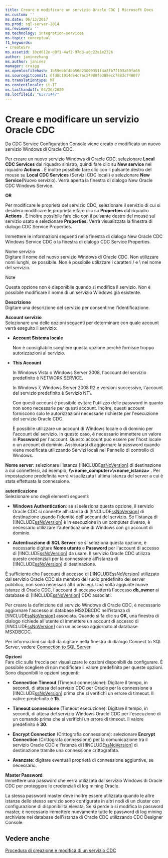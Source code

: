 ```yaml
---
title: Creare e modificare un servizio Oracle CDC | Microsoft Docs
ms.custom: ''
ms.date: 06/13/2017
ms.prod: sql-server-2014
ms.reviewer: ''
ms.technology: integration-services
ms.topic: conceptual
f1_keywords:
- createSrv
ms.assetid: 10cd612e-d8f1-4af2-97d3-a0c22e1e2326
author: janinezhang
ms.author: janinez
manager: craigg
ms.openlocfilehash: 1b59ebbf4bb56d23009351f4a8fb7f193a59fa66
ms.sourcegitcommit: 6fd8c1914de4c7ac24900fe388ecc7883c740077
ms.translationtype: MT
ms.contentlocale: it-IT
ms.lasthandoff: 04/26/2020
ms.locfileid: "62771447"
---
```

# <a name="create-and-edit-an-oracle-cdc-service"></a>Creare e modificare un servizio Oracle CDC
  Da CDC Service Configuration Console viene creato e modificato un nuovo servizio Windows di Oracle CDC.  
  
 Per creare un nuovo servizio Windows di Oracle CDC, selezionare **Local CDC Services** dal riquadro sinistro, quindi fare clic su **New service** nel riquadro **Actions** . È inoltre possibile fare clic con il pulsante destro del mouse su **Local CDC Services** (Servizi CDC locali) e selezionare **New Service**(Nuovo servizio). Verrà aperta la finestra di dialogo New Oracle CDC Windows Service.  
  
 **OR**  
  
 Per modificare le proprietà del servizio CDC, selezionare il servizio di cui si desidera modificare le proprietà e fare clic su **Properties** dal riquadro **Actions** . È inoltre possibile fare clic con il pulsante destro del mouse sul servizio usato e selezionare **Properties**. Verrà visualizzata la finestra di dialogo CDC Service Properties.  
  
 Immettere le informazioni seguenti nella finestra di dialogo New Oracle CDC Windows Service CDC o la finestra di dialogo CDC Service Properties.  
  
 Nome servizio  
 Digitare il nome del nuovo servizio Windows di Oracle CDC. Non utilizzare nomi lunghi, se possibile. Non è possibile utilizzare i caratteri / e \ nel nome del servizio.  
  
> [!NOTE]  
> Questa opzione non è disponibile quando si modifica il servizio. Non è possibile modificare il nome di un servizio Windows già esistente.  
  
 **Descrizione**  
 Digitare una descrizione del servizio per consentirne l'identificazione.  
  
 **Account servizio**  
 Selezionare una delle opzioni seguenti per determinare con quale account verrà eseguito il servizio:  
  
-   **Account Sistema locale**  
  
     Non è consigliabile scegliere questa opzione perché fornisce troppo autorizzazioni al servizio.  
  
-   **This Account**  
  
     In Windows Vista o Windows Server 2008, l'account del servizio predefinito è NETWORK SERVICE.  
  
     In Windows 7, Windows Server 2008 R2 e versioni successive, l'account del servizio predefinito è Servizio NT\\<nome-servizio>.  
  
     Con questi account è possibile evitare l'utilizzo delle password in quanto non sono necessarie per questi account. Inoltre, questi account forniscono solo le autorizzazioni necessarie richieste per l'esecuzione del servizio Oracle CDC.  
  
     È possibile utilizzare un account di Windows locale o di dominio per l'account del servizio. In questo caso, è necessario immettere un valore in **Password** per l'account. Questo account può essere per l'host locale o un account di dominio. Assicurarsi di aggiornare la password quando viene modificata utilizzando Servizi locali nel Pannello di controllo di Windows.  
  
 **Nome server**: selezionare l'istanza [!INCLUDE[ssNoVersion](../../includes/ssnoversion-md.md)] di destinazione a cui connettersi, ad esempio, **\\\\<nome_computer>\\<nome_istanza>** . Per impostazione predefinita verrà visualizzata l'ultima istanza del server a cui è stata effettuata la connessione.  
  
 **autenticazione**  
 Selezionare uno degli elementi seguenti:  
  
-   **Windows Authentication**: se si seleziona questa opzione, il servizio Oracle CDC si connette all'istanza di [!INCLUDE[ssNoVersion](../../includes/ssnoversion-md.md)] di destinazione usando l'identità dell'account del servizio. Se l'istanza di [!INCLUDE[ssNoVersion](../../includes/ssnoversion-md.md)] è in esecuzione in un computer diverso, è necessario utilizzare l'autenticazione di Windows con gli account di dominio.  
  
-   **Autenticazione di SQL Server**: se si seleziona questa opzione, è necessario digitare **Nome utente** e **Password** per l'account di accesso di [!INCLUDE[ssNoVersion](../../includes/ssnoversion-md.md)] da usare. Il servizio Oracle CDC utilizza queste credenziali per la connessione all'istanza di [!INCLUDE[ssNoVersion](../../includes/ssnoversion-md.md)] di destinazione.  
  
 È sufficiente che l'account di accesso di [!INCLUDE[ssNoVersion](../../includes/ssnoversion-md.md)] utilizzato dal servizio Oracle CDC sia membro del ruolo predefinito del server pubblico, non sono necessari altri privilegi. Una volta aggiunte nuove istanze di Oracle CDC, l'account di accesso otterrà l'accesso **db_owner** ai database di [!INCLUDE[ssNoVersion](../../includes/ssnoversion-md.md)] CDC associati.  
  
 Per creare la definizione del servizio Windows di Oracle CDC, è necessario aggiornare l'accesso al database MSXDBCDC nell'istanza di [!INCLUDE[ssNoVersion](../../includes/ssnoversion-md.md)] associata. Quando si fa clic su **OK**, una finestra di dialogo richiede all'utente di immettere un account di accesso di [!INCLUDE[ssNoVersion](../../includes/ssnoversion-md.md)] con un accesso aggiornato al database MSXDBCDC.  
  
 Per informazioni sui dati da digitare nella finestra di dialogo Connect to SQL Server, vedere [Connection to SQL Server](connection-to-sql-server.md).  
  
 **Opzioni**  
 Fare clic sulla freccia per visualizzare le opzioni disponibili da configurare. È possibile scegliere di non modificare il valore predefinito per queste opzioni. Sono disponibili le opzioni seguenti:  
  
-   **Connection Timeout** (Timeout connessione): Digitare il tempo, in secondi, di attesa del servizio CDC per Oracle per la connessione a [!INCLUDE[ssNoVersion](../../includes/ssnoversion-md.md)] prima che si verifichi un errore di timeout. Il valore predefinito è **15**.  
  
-   **Timeout connessione** (Timeout esecuzione): Digitare il tempo, in secondi, di attesa del servizio Windows Oracle CDC per l'esecuzione di un comando prima che si verifichi un errore di timeout. Il valore predefinito è **30**.  
  
-   **Encrypt Connection** (Crittografia connessione): selezionare **Encrypt Connection** (Crittografa connessione) per la comunicazione tra il servizio Oracle CDC e l'istanza di [!INCLUDE[ssNoVersion](../../includes/ssnoversion-md.md)] di destinazione tramite una connessione crittografata.  
  
-   **Avanzate**: digitare eventuali proprietà di connessione aggiuntive, se necessario.  
  
 **Master Password**  
 Immettere una password che verrà utilizzata dal servizio Windows di Oracle CDC per proteggere le credenziali di log mining Oracle.  
  
 La stessa password master deve inoltre essere utilizzata quando le altre istanze dello stesso servizio sono configurate in altri nodi di un cluster con configurazione di disponibilità elevata. Se si perde o si modifica la password master, è necessario immettere nuovamente tutte le password di log mining archiviate nei database dell'istanza di Oracle CDC utilizzando CDC Designer Console.  
  
## <a name="see-also"></a>Vedere anche  
 [Procedura di creazione e modifica di un servizio CDC](how-to-create-and-edit-a-cdc-service.md)  
  
  
